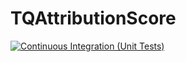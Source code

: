 # TQAttributionScore

<!-- [![Build Status](https://travis-ci.com/PierreLucBoivin/TQAttributionScore.jl.svg?branch=main)](https://travis-ci.com/PierreLucBoivin/TQAttributionScore.jl)
[![Build Status](https://ci.appveyor.com/api/projects/status/github/PierreLucBoivin/TQAttributionScore.jl?svg=true)](https://ci.appveyor.com/project/PierreLucBoivin/TQAttributionScore-jl)
[![Coverage](https://codecov.io/gh/PierreLucBoivin/TQAttributionScore.jl/branch/main/graph/badge.svg)](https://codecov.io/gh/PierreLucBoivin/TQAttributionScore.jl)
[![Coverage](https://coveralls.io/repos/github/PierreLucBoivin/TQAttributionScore.jl/badge.svg?branch=main)](https://coveralls.io/github/PierreLucBoivin/TQAttributionScore.jl?branch=main) -->
[![Continuous Integration (Unit Tests)][ci-unit-img]][ci-unit-url] 

[ci-unit-img]: https://github.com/PierreLucBoivin/TQAttributionScore/actions/workflows/CI.yml/badge.svg?branch=main "Continuous Integration (Unit Tests)"
[ci-unit-url]: https://github.com/PierreLucBoivin/TQAttributionScore/actions/workflows/CI.yml
